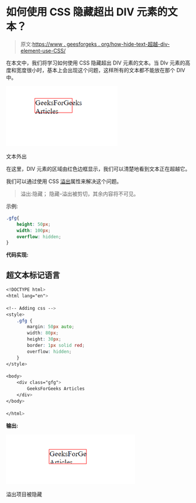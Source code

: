 # 如何使用 CSS 隐藏超出 DIV 元素的文本？

> 原文:[https://www . geesforgeks . org/how-hide-text-超越-div-element-use-CSS/](https://www.geeksforgeeks.org/how-to-hide-text-going-beyond-div-element-using-css/)

在本文中，我们将学习如何使用 CSS 隐藏超出 DIV 元素的文本。当 DIv 元素的高度和宽度很小时，基本上会出现这个问题，这样所有的文本都不能放在那个 DIV 中。

![](img/21a09cf66c567d5f0fd70b5765c4b60d.png)

文本外出

在这里，DIV 元素的区域由红色边框显示，我们可以清楚地看到文本正在超越它。

我们可以通过使用 CSS [溢出](https://www.geeksforgeeks.org/css-overflow/)属性来解决这个问题。

> 溢出:隐藏；
> 隐藏–溢出被剪切，其余内容将不可见。

示例:

```css
.gfg{
    height: 50px;
    width: 100px;
    overflow: hidden;
}
```

**代码实现:**

## 超文本标记语言

```css
<!DOCTYPE html>
<html lang="en">

<!-- Adding css -->
<style>
    .gfg {
        margin: 50px auto;
        width: 80px;
        height: 30px;
        border: 1px solid red;
        overflow: hidden;
    }
</style>

<body>
    <div class="gfg">
        GeeksForGeeks Articles
    </div>
</body>

</html>
```

**输出:**

![](img/b0029556436ac314d93cc314d16de0d9.png)

溢出项目被隐藏